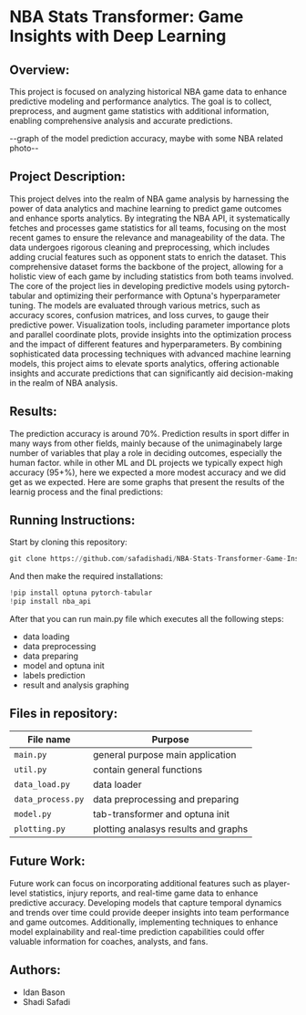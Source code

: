 # NBA Stats Transformer: Game Insights with Deep Learning

## Overview:
This project is focused on analyzing historical NBA game data to enhance predictive modeling and performance analytics. The goal is to collect, preprocess, and augment game statistics with additional information, enabling comprehensive analysis and accurate predictions.

--graph of the model prediction accuracy, maybe with some NBA related photo--

## Project Description:
This project delves into the realm of NBA game analysis by harnessing the power of data analytics and machine learning to predict game outcomes and enhance sports analytics. By integrating the NBA API, it systematically fetches and processes game statistics for all teams, focusing on the most recent games to ensure the relevance and manageability of the data. The data undergoes rigorous cleaning and preprocessing, which includes adding crucial features such as opponent stats to enrich the dataset. This comprehensive dataset forms the backbone of the project, allowing for a holistic view of each game by including statistics from both teams involved.
The core of the project lies in developing predictive models using pytorch-tabular and optimizing their performance with Optuna's hyperparameter tuning. The models are evaluated through various metrics, such as accuracy scores, confusion matrices, and loss curves, to gauge their predictive power. Visualization tools, including parameter importance plots and parallel coordinate plots, provide insights into the optimization process and the impact of different features and hyperparameters. By combining sophisticated data processing techniques with advanced machine learning models, this project aims to elevate sports analytics, offering actionable insights and accurate predictions that can significantly aid decision-making in the realm of NBA analysis.

## Results:
The prediction accuracy is around 70%.
Prediction results in sport differ in many ways from other fields, mainly because of the unimaginabely large number of variables that play a role in deciding outcomes, especially the human factor.
while in other ML and DL projects we typically expect high accuracy (95+%), here we expected a more modest accuracy and we did get as we expected.
Here are some graphs that present the results of the learnig process and the final predictions:

## Running Instructions:
Start by cloning this repository:
```python
git clone https://github.com/safadishadi/NBA-Stats-Transformer-Game-Insights-with-Deep-Learning.git
```
And then make the required installations:
```python
!pip install optuna pytorch-tabular
!pip install nba_api
```
After that you can run main.py file which executes all the following steps:
* data loading
* data preprocessing
* data preparing
* model and optuna init
* labels prediction
* result and analysis graphing 

## Files in repository:
| File name                                                     |Purpose                                                                                |
|---------------------------------------------------------------|---------------------------------------------------------------------------------------|    
| `main.py`                                                     | general purpose main application                                                      |
| `util.py`                                                     | contain general functions                                                             |
| `data_load.py`                                                | data loader                                                                           |
| `data_process.py`                                             | data preprocessing and preparing                                                      |
| `model.py`                                                    | tab-transformer and optuna init                                                       |
| `plotting.py`                                                 | plotting analasys results and graphs                                                  |

## Future Work:
Future work can focus on incorporating additional features such as player-level statistics, injury reports, and real-time game data to enhance predictive accuracy. Developing models that capture temporal dynamics and trends over time could provide deeper insights into team performance and game outcomes. Additionally, implementing techniques to enhance model explainability and real-time prediction capabilities could offer valuable information for coaches, analysts, and fans.

## Authors:
*  Idan Bason
*  Shadi Safadi


